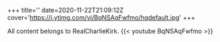 +++
title=''
date=2020-11-22T21:09:12Z
cover='https://i.ytimg.com/vi/BqNSAqFwfmo/hqdefault.jpg'
+++

All content belongs to RealCharlieKirk.
{{< youtube BqNSAqFwfmo >}}

